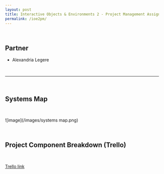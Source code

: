 ```yaml
---
layout: post
title: Interactive Objects & Environments 2 - Project Management Assignment
permalink: /ioe2pm/
---
```


<br>

## Partner

* Alexandria Legere

<br>

-----

<br>

## Systems Map

<br>

![image](/images/systems map.png)

<br>

## Project Component Breakdown (Trello)

<br>

<a href="https://trello.com/b/D15OLyYD/ioe2-project-2">Trello link</a>

<br>

